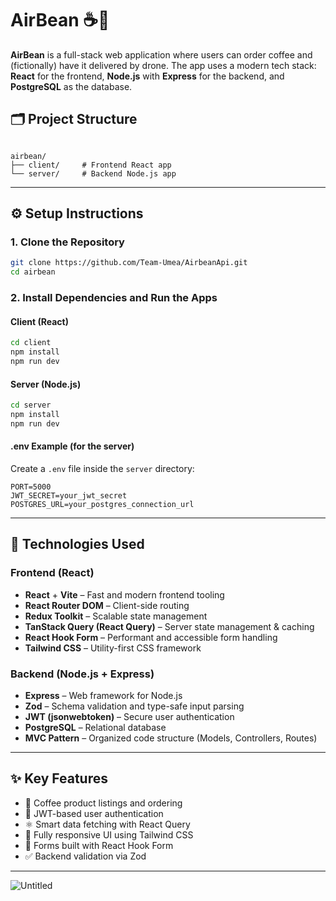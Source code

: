 # AirBean ☕️🚁

**AirBean** is a full-stack web application where users can order coffee and (fictionally) have it delivered by drone. The app uses a modern tech stack: **React** for the frontend, **Node.js** with **Express** for the backend, and **PostgreSQL** as the database.


## 🗂 Project Structure

```

airbean/
├── client/     # Frontend React app
└── server/     # Backend Node.js app

````

---

## ⚙️ Setup Instructions

### 1. Clone the Repository

```bash
git clone https://github.com/Team-Umea/AirbeanApi.git
cd airbean
````

### 2. Install Dependencies and Run the Apps

#### Client (React)

```bash
cd client
npm install
npm run dev
```

#### Server (Node.js)

```bash
cd server
npm install
npm run dev
```

#### .env Example (for the server)

Create a `.env` file inside the `server` directory:

```env
PORT=5000
JWT_SECRET=your_jwt_secret
POSTGRES_URL=your_postgres_connection_url
```

---

## 🧰 Technologies Used

### Frontend (React)

* **React** + **Vite** – Fast and modern frontend tooling
* **React Router DOM** – Client-side routing
* **Redux Toolkit** – Scalable state management
* **TanStack Query (React Query)** – Server state management & caching
* **React Hook Form** – Performant and accessible form handling
* **Tailwind CSS** – Utility-first CSS framework

### Backend (Node.js + Express)

* **Express** – Web framework for Node.js
* **Zod** – Schema validation and type-safe input parsing
* **JWT (jsonwebtoken)** – Secure user authentication
* **PostgreSQL** – Relational database
* **MVC Pattern** – Organized code structure (Models, Controllers, Routes)

---

## ✨ Key Features

* 🛒 Coffee product listings and ordering
* 🔐 JWT-based user authentication
* ⚛️ Smart data fetching with React Query
* 🎨 Fully responsive UI using Tailwind CSS
* 🧾 Forms built with React Hook Form
* ✅ Backend validation via Zod

---

![Untitled](https://github.com/user-attachments/assets/164d507c-2678-4d50-ac0f-e87ff34cb813)

